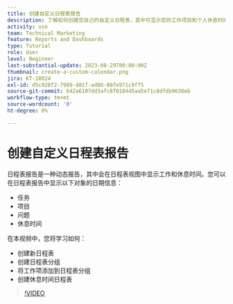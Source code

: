 ```yaml
---
title: 创建自定义日程表报告
description: 了解如何创建您自己的自定义日程表，其中可显示您的工作项目和个人休息时间。
activity: use
team: Technical Marketing
feature: Reports and Dashboards
type: Tutorial
role: User
level: Beginner
last-substantial-update: 2023-08-29T00:00:00Z
thumbnail: create-a-custom-calendar.png
jira: KT-10024
exl-id: d5c928f2-7989-401f-ad86-08fe971c9ff5
source-git-commit: 642a6107dd3afc8f010445aa5e71c8dfdb9636eb
workflow-type: tm+mt
source-wordcount: '0'
ht-degree: 0%

---
```


# 创建自定义日程表报告

日程表报告是一种动态报告，其中会在日程表视图中显示工作和休息时间。您可以在日程表报告中显示以下对象的日期信息：

* 任务
* 项目
* 问题
* 休息时间

在本视频中，您将学习如何：

* 创建新日程表
* 创建日程表分组
* 将工作项添加到日程表分组
* 创建休息时间日程表

>[!VIDEO](https://video.tv.adobe.com/v/3423482/?quality=12&learn=on)

